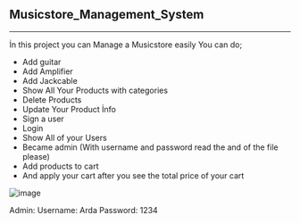 ## Musicstore_Management_System
-------------------
İn this project you can Manage a Musicstore easily 
You can do;

* Add guitar
* Add Amplifier
* Add Jackcable
* Show All Your Products with categories
* Delete Products
* Update Your Product İnfo
* Sign a user
* Login
* Show All of your Users
* Became admin (With username and password read the and of the file please)
* Add products to cart 
* And apply your cart after you see the total price of your cart

![image](https://github.com/Arda-Bayarer/Musicstore_Management_System/assets/159937817/a15d471e-0862-40a0-ab7c-d338997b46ef)


Admin:
Username: Arda
Password: 1234

